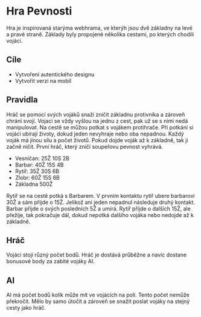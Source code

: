 # Hra Pevnosti
Hra je inspirovaná starýma webhrama, ve kterýh jsou dvě základny na levé a pravé straně. Základy byly propojené několika cestami, po kterých chodili vojáci.   
## Cíle
* Vytvoření autentického designu
* Vytvořit verzi na mobil
## Pravidla
Hráč se pomocí svých vojáků snaží zničit základnu protivníka a zároveň chrání svojí. Vojaci se vždy vyšlou na jednu z cest, pak už se s nimi nedá manipulovat. Na cestě se můžou potkat s vojákem protihrače. Při potkání si vojáci ubírají životy, dokud jeden nevyhraje nebo oba nepadnou. Každý voják má jínou sílu a počet životů. Pokud dojde voják až k základně, tak ji začně ničit. První hráč, který zníčí soupeřovu pevnost vyhrává. 

* Vesničan: 25Ž 10S 2B
* Barbar: 40Ž 15S 4B
* Rytíř: 35Ž 30S  6B
* Zlobr: 60Ž 15S 6B
* Základna 500Ž 

Rytíř se na cestě potká s Barbarem. V prvním kontaktu rytíř ubere barbarovi 30Ž a sám přijde o 15Ž. Jelikož ani jeden nepadnul následuje druhý kontakt. Barbar přijde o svých posledních 5Ž a umírá. Rytíř příjde o dalších 15Ž, ale přežije, tak pokračuje dál, dokud nepotká dalšího vojáka nebo nedojde až k základně.

## Hráč
Vojáci stojí různý počet bodů. Hráč je dostává průběžne a navíc dostane bonusové body za zabité vojáky AI. 
## AI
AI má počet bodů kolik může mít ve vojácích na poli. Tento počet nemůže překročit. Mělo by samo útočit a zároveň se snažit poslat vojáky na stejný cesty jako hráč.
